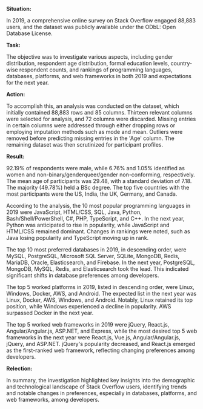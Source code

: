 **Situation:**

In 2019, a comprehensive online survey on Stack Overflow engaged 88,883 users, and the dataset was publicly available under the ODbL: Open Database License.

**Task:**

The objective was to investigate various aspects, including gender distribution, respondent age distribution, formal education levels, country-wise respondent counts, and rankings of programming languages, databases, platforms, and web frameworks in both 2019 and expectations for the next year.

**Action:**

To accomplish this, an analysis was conducted on the dataset, which initially contained 88,883 rows and 85 columns. Thirteen relevant columns were selected for analysis, and 72 columns were discarded. Missing entries in certain columns were addressed through either dropping rows or employing imputation methods such as mode and mean. Outliers were removed before predicting missing entries in the 'Age' column. The remaining dataset was then scrutinized for participant profiles.

**Result:**

92.19% of respondents were male, while 6.76% and 1.05% identified as women and non-binary/genderqueer/gender non-conforming, respectively. The mean age of participants was 29.48, with a standard deviation of 7.18. The majority (49.78%) held a BSc degree. The top five countries with the most participants were the US, India, the UK, Germany, and Canada.

According to the analysis, the 10 most popular programming languages in 2019 were JavaScript, HTML/CSS, SQL, Java, Python, Bash/Shell/PowerShell, C#, PHP, TypeScript, and C++. In the next year, Python was anticipated to rise in popularity, while JavaScript and HTML/CSS remained dominant. Changes in rankings were noted, such as Java losing popularity and TypeScript moving up in rank.

The top 10 most preferred databases in 2019, in descending order, were MySQL, PostgreSQL, Microsoft SQL Server, SQLite, MongoDB, Redis, MariaDB, Oracle, Elasticsearch, and Firebase. In the next year, PostgreSQL, MongoDB, MySQL, Redis, and Elasticsearch took the lead. This indicated significant shifts in database preferences among developers.

The top 5 worked platforms in 2019, listed in descending order, were Linux, Windows, Docker, AWS, and Android. The expected list in the next year was Linux, Docker, AWS, Windows, and Android. Notably, Linux retained its top position, while Windows experienced a decline in popularity. AWS surpassed Docker in the next year.

The top 5 worked web frameworks in 2019 were jQuery, React.js, Angular/Angular.js, ASP.NET, and Express, while the most desired top 5 web frameworks in the next year were React.js, Vue.js, Angular/Angular.js, jQuery, and ASP.NET. jQuery's popularity decreased, and React.js emerged as the first-ranked web framework, reflecting changing preferences among developers.

**Relection:**

In summary, the investigation highlighted key insights into the demographic and technological landscape of Stack Overflow users, identifying trends and notable changes in preferences, especially in databases, platforms, and web frameworks, among developers.
